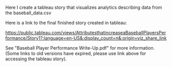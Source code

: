 Here I create a tableau story that visualizes analytics describing data from the baseball_data.csv 

Here is a link to the final finished story created in tableau:

https://public.tableau.com/views/AttributesthatincreaseaBaseballPlayersPerformance/Story1?:language=en-US&:display_count=n&:origin=viz_share_link

See "Baseball Player Performance Write-Up.pdf" for more information. (Some links to old versions have expired, please use link above for accessing the tableau story). 

